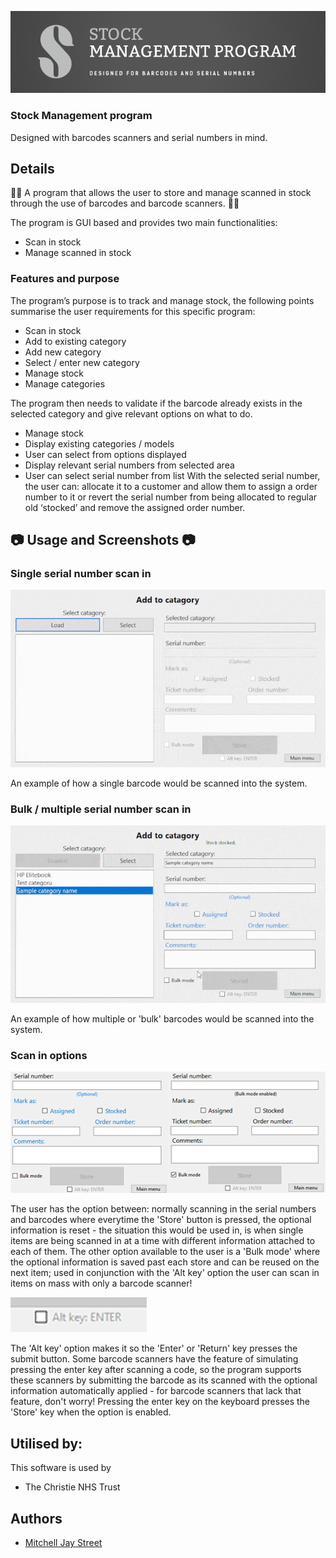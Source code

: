 
![Logo](https://github.com/MitchStreet/Stock-Management-Program/blob/main/readme_title.png?raw=true)


### Stock Management program
Designed with barcodes scanners and serial numbers in mind.


## Details

👨‍💻 A program that allows the user to store and manage scanned in stock through the use of barcodes and barcode scanners. 👨‍💻

The program is GUI based and provides two main functionalities: 
- Scan in stock
- Manage scanned in stock

### Features and purpose
The program’s purpose is to track and manage stock, the following points summarise the user requirements for this specific program:
-   Scan in stock
-	Add to existing category
-	Add new category
-	Select / enter new category
- Manage stock
- Manage categories

The program then needs to validate if the barcode already exists in the selected category and give relevant options on what to do.

-   Manage stock
-	Display existing categories / models
-	User can select from options displayed
-	Display relevant serial numbers from selected area
-	User can select serial number from list
With the selected serial number, the user can: allocate it to a customer and allow them to assign a order number to it or revert the serial number from being allocated to regular old ‘stocked’ and remove the assigned order number.

## 📷 Usage and Screenshots 📷

### Single serial number scan in
![Single scan in](https://github.com/MitchStreet/Stock-Management-Program/blob/main/Single%20barcode%20scan%20in.gif?raw=true)

An example of how a single barcode would be scanned into the system.

### Bulk / multiple serial number scan in
![Bulk scan in](https://github.com/MitchStreet/Stock-Management-Program/blob/main/Bulk%20barcode%20scan%20in.gif?raw=true)

An example of how multiple or 'bulk' barcodes would be scanned into the system.

### Scan in options
![Scan in options](https://github.com/MitchStreet/Stock-Management-Program/blob/main/scan%20in%20serial%20num%20options.png?raw=true)

The user has the option between: normally scanning in the serial numbers and barcodes where everytime the 'Store' button is pressed, the optional information is reset - the situation this would be used in, is when single items are being scanned in at a time with different information attached to each of them. The other option available to the user is a 'Bulk mode' where the optional information is saved past each store and can be reused on the next item; used in conjunction with the 'Alt key' option the user can scan in items on mass with only a barcode scanner!

![Scan in alt key](https://github.com/MitchStreet/Stock-Management-Program/blob/main/scan%20in%20alt%20key.png?raw=true)

The 'Alt key' option makes it so the 'Enter' or 'Return' key presses the submit button. Some barcode scanners have the feature of simulating pressing the enter key after scanning a code, so the program supports these scanners by submitting the barcode as its scanned with the optional information automatically applied - for barcode scanners that lack that feature, don't worry! Pressing the enter key on the keyboard presses the 'Store' key when the option is enabled.


## Utilised by:

This software is used by

- The Christie NHS Trust



## Authors

- [Mitchell Jay Street](https://www.github.com/MitchStreet)


